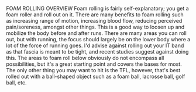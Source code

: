 FOAM ROLLING
OVERVIEW
Foam rolling is fairly self-explanatory; you get a foam roller and roll out on it. There are many benefits to foam rolling such as increasing range of motion, increasing blood flow, reducing perceived pain/soreness, amongst other things. This is a good way to loosen up and mobilize the body before and after runs. There are many areas you can roll out, but with running, the focus should largely be on the lower body where a lot of the force of running goes. I'd advise against rolling out your IT band as that fascia is meant to be tight, and recent studies suggest against doing this. The areas to foam roll below obviously do not encompass all possibilities, but it's a great starting point and covers the bases for most. The only other thing you may want to hit is the TFL, however, that's best rolled out with a ball-shaped object such as a foam ball, lacrosse ball, golf ball, etc.